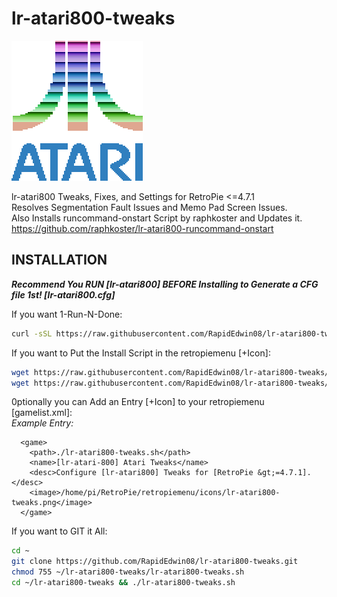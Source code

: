 # lr-atari800-tweaks  
![lr-atari800-tweaks.png](https://raw.githubusercontent.com/RapidEdwin08/lr-atari800-tweaks/main/lr-atari800-tweaks.png )  

lr-atari800 Tweaks, Fixes, and Settings for RetroPie &lt;=4.7.1  
Resolves Segmentation Fault Issues and Memo Pad Screen Issues.  
Also Installs runcommand-onstart Script by raphkoster and Updates it.  
https://github.com/raphkoster/lr-atari800-runcommand-onstart  

## INSTALLATION  
***Recommend You RUN [lr-atari800] BEFORE Installing to Generate a CFG file 1st! [lr-atari800.cfg]***  

If you want 1-Run-N-Done:
```bash
curl -sSL https://raw.githubusercontent.com/RapidEdwin08/lr-atari800-tweaks/main/lr-atari800-tweaks.sh  | bash
```

If you want to Put the Install Script in the retropiemenu [+Icon]:  
```bash
wget https://raw.githubusercontent.com/RapidEdwin08/lr-atari800-tweaks/main/lr-atari800-tweaks.sh -P ~/RetroPie/retropiemenu
wget https://raw.githubusercontent.com/RapidEdwin08/lr-atari800-tweaks/main/lr-atari800-tweaks.png -P ~/RetroPie/retropiemenu/icons
```

0ptionally you can Add an Entry [+Icon] to your retropiemenu [gamelist.xml]:  
*Example Entry:*  
```
  <game>
    <path>./lr-atari800-tweaks.sh</path>
    <name>[lr-atari-800] Atari Tweaks</name>
    <desc>Configure [lr-atari800] Tweaks for [RetroPie &gt;=4.7.1].</desc>
    <image>/home/pi/RetroPie/retropiemenu/icons/lr-atari800-tweaks.png</image>
  </game>
```

If you want to GIT it All:  
```bash
cd ~
git clone https://github.com/RapidEdwin08/lr-atari800-tweaks.git
chmod 755 ~/lr-atari800-tweaks/lr-atari800-tweaks.sh
cd ~/lr-atari800-tweaks && ./lr-atari800-tweaks.sh

```
